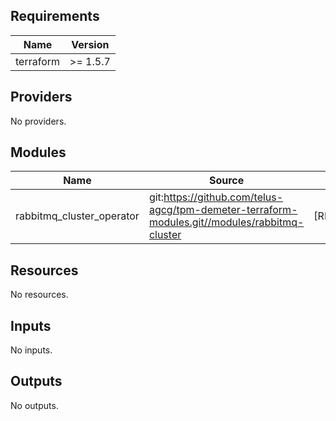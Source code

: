 <!-- BEGIN_TF_DOCS -->
## Requirements

| Name | Version |
|------|---------|
| terraform | >= 1.5.7 |

## Providers

No providers.

## Modules

| Name | Source | Version |
|------|--------|---------|
| rabbitmq\_cluster\_operator | git:https://github.com/telus-agcg/tpm-demeter-terraform-modules.git//modules/rabbitmq-cluster | [REPLACE_ME_WITH_TAG] |

## Resources

No resources.

## Inputs

No inputs.

## Outputs

No outputs.
<!-- END_TF_DOCS -->
